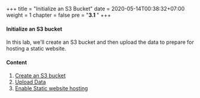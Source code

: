 +++
title = "Initialize an S3 Bucket"
date = 2020-05-14T00:38:32+07:00
weight = 1
chapter = false
pre = "<b>3.1 </b>"
+++

#### Initialize an S3 bucket

In this lab, we'll create an S3 bucket and then upload the data to prepare for hosting a static website.

#### Content

1. [Create an S3 bucket](1-create-s3)
2. [Upload Data](2-upload-s3)
3. [Enable Static website hosting](3-web-hosting)
